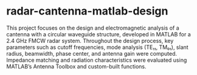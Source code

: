 # radar-cantenna-matlab-design
This project focuses on the design and electromagnetic analysis of a cantenna with a circular waveguide structure, developed in MATLAB for a 2.4 GHz FMCW radar system. Throughout the design process, key parameters such as cutoff frequencies, mode analysis (TE₁₁, TM₀₁), slant radius, beamwidth, phase center, and antenna gain were computed. Impedance matching and radiation characteristics were evaluated using MATLAB’s Antenna Toolbox and custom-built functions.
